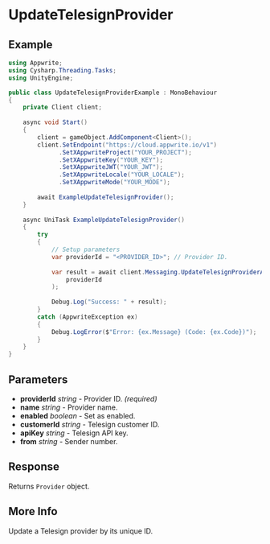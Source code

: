 # UpdateTelesignProvider

## Example

```csharp
using Appwrite;
using Cysharp.Threading.Tasks;
using UnityEngine;

public class UpdateTelesignProviderExample : MonoBehaviour
{
    private Client client;
    
    async void Start()
    {
        client = gameObject.AddComponent<Client>();
        client.SetEndpoint("https://cloud.appwrite.io/v1")
              .SetXAppwriteProject("YOUR_PROJECT");
              .SetXAppwriteKey("YOUR_KEY");
              .SetXAppwriteJWT("YOUR_JWT");
              .SetXAppwriteLocale("YOUR_LOCALE");
              .SetXAppwriteMode("YOUR_MODE");
        
        await ExampleUpdateTelesignProvider();
    }
    
    async UniTask ExampleUpdateTelesignProvider()
    {
        try
        {
            // Setup parameters
            var providerId = "<PROVIDER_ID>"; // Provider ID.
            
            var result = await client.Messaging.UpdateTelesignProviderAsync(
                providerId
            );
            
            Debug.Log("Success: " + result);
        }
        catch (AppwriteException ex)
        {
            Debug.LogError($"Error: {ex.Message} (Code: {ex.Code})");
        }
    }
}
```

## Parameters

- **providerId** *string* - Provider ID. *(required)*
- **name** *string* - Provider name.
- **enabled** *boolean* - Set as enabled.
- **customerId** *string* - Telesign customer ID.
- **apiKey** *string* - Telesign API key.
- **from** *string* - Sender number.

## Response

Returns `Provider` object.
## More Info

Update a Telesign provider by its unique ID.

